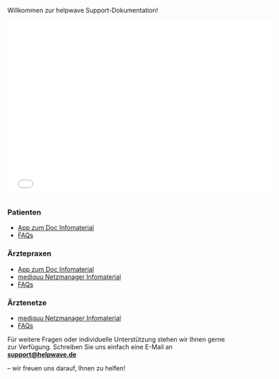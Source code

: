  Willkommen zur helpwave Support-Dokumentation!

<embed src="../../Dokumente/Patienten/handbuch_azd_patient.pdf" width="600" height="400" type="application/pdf">

### Patienten
- [App zum Doc Infomaterial](./patienten/AppzumDoc.md)
- [FAQs](./patienten/faq.md)


### Ärztepraxen
- [App zum Doc Infomaterial](./praxen/AppzumDoc.md)
- [mediquu Netzmanager Infomaterial](./praxen/mediquu_Netzmanager.md)
- [FAQs](./praxen/faq.md)


### Ärztenetze
- [mediquu Netzmanager Infomaterial](./aerztenetze/mediquu_Netzmanager_netze.md)
- [FAQs](./aerztenetze/faq.md)



Für weitere Fragen oder individuelle Unterstützung stehen wir Ihnen gerne zur Verfügung. Schreiben Sie uns einfach eine E-Mail an **support@helpwave.de**

– wir freuen uns darauf, Ihnen zu helfen!